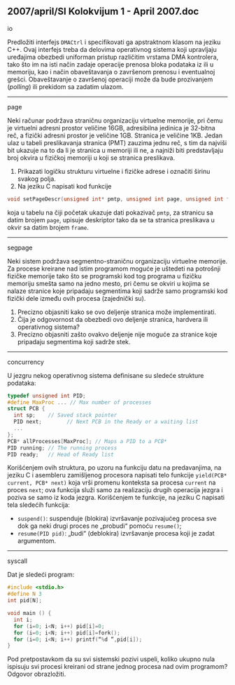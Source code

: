 2007/april/SI Kolokvijum 1 - April 2007.doc
--------------------------------------------------------------------------------
io

Predložiti interfejs `DMACtrl` i specifikovati ga apstraktnom klasom na jeziku C++.  Ovaj
interfejs treba da delovima operativnog sistema koji upravljaju uređajima obezbedi uniforman
pristup različitim vrstama DMA kontrolera, tako što im na isti način zadaje operacije prenosa
bloka podataka iz ili u memoriju,  kao i način obaveštavanja o završenom prenosu i
eventualnoj grešci. Obaveštavanje o završenoj operaciji može da bude prozivanjem (*polling*)
ili prekidom sa zadatim ulazom.

--------------------------------------------------------------------------------
page

Neki računar podržava straničnu organizaciju virtuelne memorije,  pri čemu je virtuelni
adresni prostor veličine 16GB,  adresibilna jedinica je 32-bitna reč, a fizički adresni prostor je
veličine 1GB. Stranica je veličine 1KB. Jedan ulaz u tabeli preslikavanja stranica (PMT)
zauzima jednu reč, s tim da najviši bit ukazuje na to da li je stranica u memoriji ili ne, a
najniži biti predstavljaju broj okvira u fizičkoj memoriji u koji se stranica preslikava.

1.  Prikazati logičku strukturu virtuelne i fizičke adrese i označiti širinu svakog polja.
2.  Na jeziku C napisati kod funkcije

```cpp
void setPageDescr(unsigned int* pmtp, unsigned int page, unsigned int frame); 
```
koja u tabelu na čiji početak ukazuje dati pokazivač `pmtp`, za stranicu sa datim brojem `page`,
upisuje deskriptor tako da se ta stranica preslikava u okvir sa datim brojem `frame`.

--------------------------------------------------------------------------------
segpage

Neki sistem podržava segmentno-straničnu organizaciju virtuelne memorije. Za procese
kreirane nad istim programom moguće je uštedeti na potrošnji fizičke memorije tako što se
programski kod tog programa u fizičku memoriju smešta samo na jedno mesto, pri čemu se
okviri u kojima se nalaze stranice koje pripadaju segmentima koji sadrže samo programski
kod fizički dele između ovih procesa (zajednički su).

1. Precizno objasniti kako se ovo deljenje stranica može implementirati.
2. Čija je odgovornost da obezbedi ovo deljenje stranica,  hardvera ili operativnog sistema?
3. Precizno objasniti zašto ovakvo deljenje nije moguće za stranice koje pripadaju segmentima koji sadrže stek.

--------------------------------------------------------------------------------
concurrency

U jezgru nekog operativnog sistema definisane su sledeće strukture podataka:
```cpp
typedef unsigned int PID;
#define MaxProc ... // Max number of processes
struct PCB {
  int sp;    // Saved stack pointer
  PID next;        // Next PCB in the Ready or a waiting list
  ...
};
PCB* allProcesses[MaxProc]; // Maps a PID to a PCB*
PID running; // The running process
PID ready;   // Head of Ready list
```

Korišćenjem ovih struktura,  po uzoru na funkciju datu na predavanjima, na jeziku C i
asembleru zamišljenog procesora napisati telo funkcije `yield(PCB* current, PCB* next)`
koja vrši promenu konteksta sa procesa `current` na proces `next`; ova funkcija služi samo za
realizaciju drugih operacija jezgra i poziva se samo iz koda jezgra. Korišćenjem te funkcije,
na jeziku C napisati tela sledećih funkcija:

- `suspend()`: suspenduje (blokira) izvršavanje pozivajućeg procesa sve dok ga neki
drugi proces ne „probudi“ pomoću `resume()`;
- `resume(PID pid)`: „budi“ (deblokira) izvršavanje procesa koji je zadat argumentom.

--------------------------------------------------------------------------------
syscall

Dat je sledeći program:
```cpp
#include <stdio.h>
#define N 3
int pid[N];

void main () {
  int i;
  for (i=0; i<N; i++) pid[i]=0;
  for (i=0; i<N; i++) pid[i]=fork();
  for (i=0; i<N; i++) printf(“%d ”,pid[i]);
}
```
Pod pretpostavkom da su svi sistemski pozivi uspeli, koliko ukupno nula ispisuju svi procesi
kreirani od strane jednog procesa nad ovim programom? Odgovor obrazložiti.
